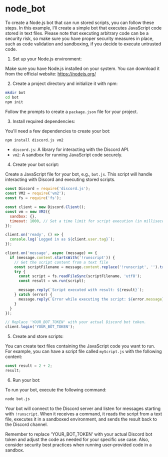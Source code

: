 # node_bot

To create a Node.js bot that can run stored scripts, you can follow these steps. In this example, I'll create a simple bot that executes JavaScript code stored in text files. Please note that executing arbitrary code can be a security risk, so make sure you have proper security measures in place, such as code validation and sandboxing, if you decide to execute untrusted code.

1. Set up your Node.js environment:

Make sure you have Node.js installed on your system. You can download it from the official website: https://nodejs.org/

2. Create a project directory and initialize it with npm:

```bash
mkdir bot
cd bot
npm init
```

Follow the prompts to create a `package.json` file for your project.

3. Install required dependencies:

You'll need a few dependencies to create your bot:

```bash
npm install discord.js vm2
```

- `discord.js`: A library for interacting with the Discord API.
- `vm2`: A sandbox for running JavaScript code securely.

4. Create your bot script:

Create a JavaScript file for your bot, e.g., `bot.js`. This script will handle interacting with Discord and executing stored scripts.

```javascript
const Discord = require('discord.js');
const VM2 = require('vm2');
const fs = require('fs');

const client = new Discord.Client();
const vm = new VM2({
  sandbox: {},
  timeout: 1000, // Set a time limit for script execution (in milliseconds).
});

client.on('ready', () => {
  console.log(`Logged in as ${client.user.tag}`);
});

client.on('message', async (message) => {
  if (message.content.startsWith('!runscript')) {
    // Get the script content from a text file
    const scriptFilename = message.content.replace('!runscript', '').trim();
    try {
      const script = fs.readFileSync(scriptFilename, 'utf8');
      const result = vm.run(script);

      message.reply(`Script executed with result: ${result}`);
    } catch (error) {
      message.reply(`Error while executing the script: ${error.message}`);
    }
  }
});

// Replace 'YOUR_BOT_TOKEN' with your actual Discord bot token.
client.login('YOUR_BOT_TOKEN');
```

5. Create and store scripts:

You can create text files containing the JavaScript code you want to run. For example, you can have a script file called `myScript.js` with the following content:

```javascript
const result = 2 + 2;
result;
```

6. Run your bot:

To run your bot, execute the following command:

```bash
node bot.js
```

Your bot will connect to the Discord server and listen for messages starting with `!runscript`. When it receives a command, it reads the script from a text file, executes it in a sandboxed environment, and sends the result back to the Discord channel.

Remember to replace 'YOUR_BOT_TOKEN' with your actual Discord bot token and adjust the code as needed for your specific use case. Also, consider security best practices when running user-provided code in a sandbox.
